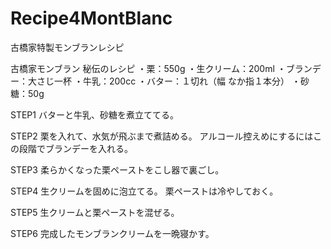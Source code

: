 # Recipe4MontBlanc
古橋家特製モンブランレシピ

古橋家モンブラン 秘伝のレシピ
・栗：550g
・生クリーム：200ml
・ブランデー：大さじ一杯
・牛乳：200cc
・バター：１切れ（幅 なか指１本分）
・砂糖：50g

STEP1
バターと牛乳、砂糖を煮立ててる。

STEP2
栗を入れて、水気が飛ぶまで煮詰める。
アルコール控えめにするにはこの段階でブランデーを入れる。

STEP3
柔らかくなった栗ペーストをこし器で裏ごし。

STEP4
生クリームを固めに泡立てる。
栗ペーストは冷やしておく。

STEP5
生クリームと栗ペーストを混ぜる。

STEP6
完成したモンブランクリームを一晩寝かす。
